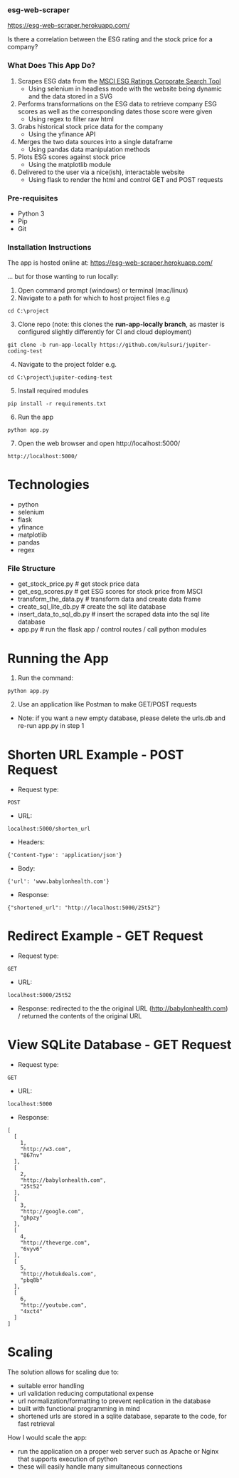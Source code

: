 ### esg-web-scraper
https://esg-web-scraper.herokuapp.com/

Is there a correlation between the ESG rating and the stock price for a company?

### What Does This App Do?
1. Scrapes ESG data from the [MSCI ESG Ratings Corporate Search Tool](https://www.msci.com/our-solutions/esg-investing/esg-ratings/esg-ratings-corporate-search-tool/issuer/)
   - Using selenium in headless mode with the website being dynamic and the data stored in a SVG
2. Performs transformations on the ESG data to retrieve company ESG scores as well as the corresponding dates those score were given
    - Using regex to filter raw html
3. Grabs historical stock price data for the company
   - Using the yfinance API
4. Merges the two data sources into a single dataframe
   - Using pandas data manipulation methods
5. Plots ESG scores against stock price
   - Using the matplotlib module
6. Delivered to the user via a nice(ish), interactable website
   - Using flask to render the html and control GET and POST requests

### Pre-requisites
- Python 3
- Pip
- Git

### Installation Instructions
The app is hosted online at: https://esg-web-scraper.herokuapp.com/

... but for those wanting to run locally:

1. Open command prompt (windows) or terminal (mac/linux)
2. Navigate to a path for which to host project files e.g
```
cd C:\project
```
3. Clone repo (note: this clones the **run-app-locally branch**, as master is configured slightly differently for CI and cloud deployment)
```
git clone -b run-app-locally https://github.com/kulsuri/jupiter-coding-test
```
4. Navigate to the project folder e.g.
```
cd C:\project\jupiter-coding-test
```
5. Install required modules
```
pip install -r requirements.txt 
```
6. Run the app
```
python app.py
```
7. Open the web browser and open http://localhost:5000/
```
http://localhost:5000/
```

# Technologies
- python
- selenium
- flask
- yfinance
- matplotlib
- pandas
- regex

### File Structure

- get_stock_price.py # get stock price data
- get_esg_scores.py # get ESG scores for stock price from MSCI
- transform_the_data.py # transform data and create data frame
- create_sql_lite_db.py # create the sql lite database
- insert_data_to_sql_db.py # insert the scraped data into the sql lite database
- app.py # run the flask app / control routes / call python modules

# Running the App
1. Run the command: 
```
python app.py
```
2. Use an application like Postman to make GET/POST requests
- Note: if you want a new empty database, please delete the urls.db and re-run app.py in step 1 

# Shorten URL Example - POST Request
- Request type:
```
POST
```
- URL: 
```
localhost:5000/shorten_url
```
- Headers: 
```
{'Content-Type': 'application/json'}
```
- Body: 
```
{'url': 'www.babylonhealth.com'}
``` 
- Response: 
```
{"shortened_url": "http://localhost:5000/25t52"}
```

# Redirect Example - GET Request
- Request type:
```
GET
```
- URL: 
```
localhost:5000/25t52
```
- Response: redirected to the the original URL (http://babylonhealth.com) / returned the contents of the original URL

# View SQLite Database - GET Request
- Request type:
```
GET
```
- URL: 
```
localhost:5000
```
- Response:
```
[
  [
    1, 
    "http://w3.com", 
    "867nv"
  ], 
  [
    2, 
    "http://babylonhealth.com", 
    "25t52"
  ], 
  [
    3, 
    "http://google.com", 
    "ghpzy"
  ], 
  [
    4, 
    "http://theverge.com", 
    "6vyv6"
  ], 
  [
    5, 
    "http://hotukdeals.com", 
    "pbq8b"
  ], 
  [
    6, 
    "http://youtube.com", 
    "4xct4"
  ]
]
```
# Scaling
The solution allows for scaling due to:
- suitable error handling
- url validation reducing computational expense
- url normalization/formatting to prevent replication in the database
- built with functional programming in mind
- shortened urls are stored in a sqlite database, separate to the code, for fast retrieval 

How I would scale the app:
- run the application on a proper web server such as Apache or Nginx that supports execution of python
- these will easily handle many simultaneous connections